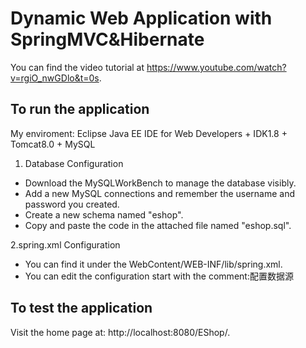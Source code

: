 # Dynamic Web Application with SpringMVC&Hibernate

You can find the video tutorial at https://www.youtube.com/watch?v=rgiO_nwGDlo&t=0s.


## To run the application
My enviroment: Eclipse Java EE IDE for Web Developers + IDK1.8 + Tomcat8.0 + MySQL
1. Database Configuration
* Download the MySQLWorkBench to manage the database visibly.
* Add a new MySQL connections and remember the username and password you created.
* Create a new schema named "eshop".
* Copy and paste the code in the attached file named "eshop.sql".

2.spring.xml Configuration
* You can find it under the WebContent/WEB-INF/lib/spring.xml.
* You can edit the configuration start with the comment:配置数据源

## To test the application
Visit the home page at: http://localhost:8080/EShop/.
